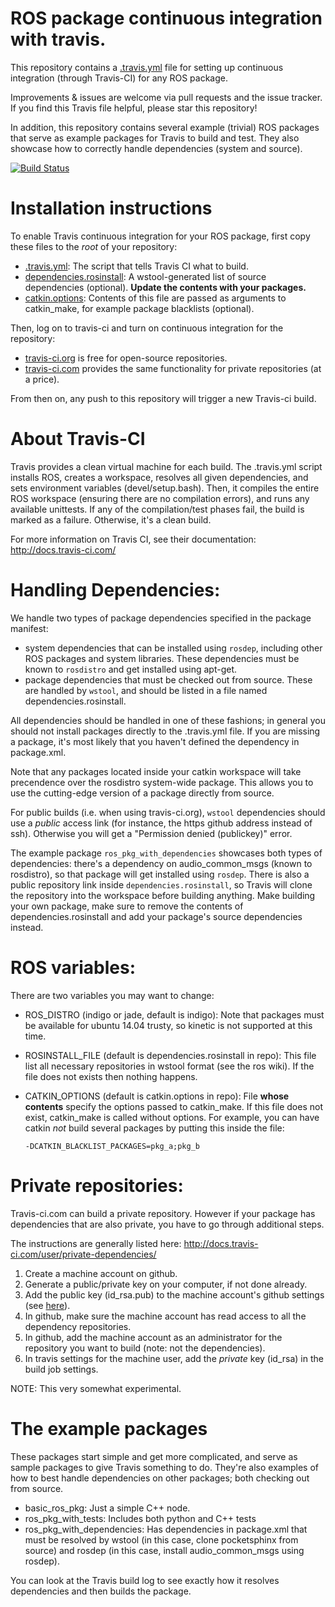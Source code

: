 # ROS package continuous integration with travis.

This repository contains a [.travis.yml](https://github.com/felixduvallet/ros-travis-integration/blob/master/.travis.yml)
file for setting up continuous integration (through Travis-CI) for any ROS package.

Improvements & issues are welcome via pull requests and the issue tracker.
If you find this Travis file helpful, please star this repository!

In addition, this repository contains several example (trivial) ROS packages
that serve as example packages for Travis to build and test. They also showcase
how to correctly handle dependencies (system and source).

[![Build Status](https://travis-ci.org/blackpc/ros-travis-integration.svg?branch=master)](https://travis-ci.org/blackpc/ros-travis-integration)

# Installation instructions

To enable Travis continuous integration for your ROS package, first copy these
files to the *root* of your repository:
 - [.travis.yml](https://github.com/felixduvallet/ros-travis-integration/blob/master/.travis.yml): The script that tells Travis CI what to build.
 - [dependencies.rosinstall](https://github.com/felixduvallet/ros-travis-integration/blob/master/dependencies.rosinstall): A wstool-generated list of source dependencies
   (optional). **Update the contents with your packages.**
 - [catkin.options](https://github.com/felixduvallet/ros-travis-integration/blob/master/catkin.options): Contents of this file are passed as arguments to catkin_make,
   for example package blacklists (optional).

Then, log on to travis-ci and turn on continuous integration for the repository:
 - [travis-ci.org](http://travis-ci.org) is free for open-source repositories.
 - [travis-ci.com](http://travis-ci.com) provides the same functionality for private repositories (at a price).

From then on, any push to this repository will trigger a new Travis-ci build.

# About Travis-CI

Travis provides a clean virtual machine for each build. The .travis.yml script
installs ROS, creates a workspace, resolves all given dependencies, and sets
environment variables (devel/setup.bash). Then, it compiles the entire ROS
workspace (ensuring there are no compilation errors), and runs any available
unittests. If any of the compilation/test phases fail, the build is marked as a
failure. Otherwise, it's a clean build.

For more information on Travis CI, see their documentation:
http://docs.travis-ci.com/

# Handling Dependencies:

We handle two types of package dependencies specified in the package manifest:

  - system dependencies that can be installed using `rosdep`, including other
    ROS packages and system libraries. These dependencies must be known to
    `rosdistro` and get installed using apt-get.
  - package dependencies that must be checked out from source. These are handled by
    `wstool`, and should be listed in a file named dependencies.rosinstall.

All dependencies should be handled in one of these fashions; in general you
should not install packages directly to the .travis.yml file.
If you are missing a package, it's most likely that you haven't defined the
dependency in package.xml.

Note that any packages located inside your catkin workspace will take
precendence over the rosdistro system-wide package.
This allows you to use the cutting-edge version of a package directly from
source.

For public builds (i.e. when using travis-ci.org), `wstool` dependencies should
use a *public* access link (for instance, the https github address instead of
ssh). Otherwise you will get a "Permission denied (publickey)" error.

The example package `ros_pkg_with_dependencies` showcases both types of
dependencies: there's a dependency on audio_common_msgs (known to rosdistro), so
that package will get installed using `rosdep`. There is also a public
repository link inside `dependencies.rosinstall`, so Travis will clone the
repository into the workspace before building anything.  Make building your own
package, make sure to remove the contents of dependencies.rosinstall and add
your package's source dependencies instead.

# ROS variables:

There are two variables you may want to change:

  - ROS_DISTRO (indigo or jade, default is indigo): Note that packages must be
    available for ubuntu 14.04 trusty, so kinetic is not supported at this time.
  - ROSINSTALL_FILE (default is dependencies.rosinstall in repo): This file
    list all necessary repositories in wstool format (see the ros wiki). If the
    file does not exists then nothing happens.
  - CATKIN_OPTIONS (default is catkin.options in repo): File **whose contents**
    specify the options passed to catkin_make. If this file does not exist,
    catkin_make is called without options. For example, you can have catkin
    *not* build several packages by putting this inside the file:

        -DCATKIN_BLACKLIST_PACKAGES=pkg_a;pkg_b

# Private repositories:

Travis-ci.com can build a private repository. However if your package has
dependencies that are also private, you have to go through additional steps.

The instructions are generally listed here:
http://docs.travis-ci.com/user/private-dependencies/

1. Create a machine account on github.
2. Generate a public/private key on your computer, if not done already.
3. Add the public key (id_rsa.pub) to the machine account's github settings (see [here](https://developer.github.com/guides/managing-deploy-keys/#machine-users)).
4. In github, make sure the machine account has read access to all the dependency repositories.
5. In github, add the machine account as an administrator for the repository you want to build (note: not the dependencies).
6. In travis settings for the machine user, add the *private* key (id_rsa) in the build job settings.

NOTE: This very somewhat experimental.

# The example packages

These packages start simple and get more complicated, and serve as sample
packages to give Travis something to do. They're also examples of how to best
handle dependencies on other packages; both checking out from source.

* basic_ros_pkg: Just a simple C++ node.
* ros_pkg_with_tests: Includes both python and C++ tests
* ros_pkg_with_dependencies: Has dependencies in package.xml that must be
  resolved by wstool (in this case, clone pocketsphinx from source) and rosdep
  (in this case, install audio_common_msgs using rosdep).

You can look at the Travis build log to see exactly how it resolves dependencies
and then builds the package.
